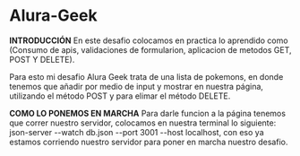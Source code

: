 # Alura-Geek

**INTRODUCCIÓN**
En este desafio colocamos en practica lo aprendido como (Consumo de apis, validaciones de formularion, aplicacion de metodos GET, POST Y DELETE). 

Para esto mi desafio Alura Geek trata de una lista de pokemons, en donde tenemos que añadir por medio de input y mostrar en nuestra página, utilizando el método POST y para elimar el método DELETE. 

**COMO LO PONEMOS EN MARCHA**
Para darle funcion a la página tenemos que correr nuestro servidor, colocamos en nuestra terminal lo siguiente:
json-server --watch db.json --port 3001 --host localhost, con eso ya estamos corriendo nuestro servidor para poner en marcha nuestro desafio.